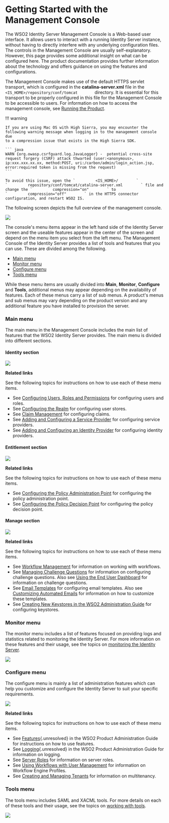 # Getting Started with the Management Console

The WSO2 Identity Server Management Console is a Web-based user
interface. It allows users to interact with a running Identity Server
instance, without having to directly interfere with any underlying
configuration files. The controls in the Management Console are usually
self-explanatory. However, this page provides some additional insight on
what can be configured here. The product documentation provides further
information about the technology and offers guidance on using the
features and configurations.

The Management Console makes use of the default HTTPS servlet transport,
which is configured in the **catalina-server.xml** file in the
`         <IS_HOME>/repository/conf/tomcat        ` directory. It is
essential for this transport to be properly configured in this file for
the Management Console to be accessible to users. For information on how
to access the management console, see [Running the
Product](../../setup/running-the-product).

!!! warning
    
    If you are using Mac OS with High Sierra, you may encounter the
    following warning message when logging in to the management console due
    to a compression issue that exists in the High Sierra SDK.
    
    ``` java
    WARN {org.owasp.csrfguard.log.JavaLogger} -  potential cross-site request forgery (CSRF) attack thwarted (user:<anonymous>, ip:xxx.xxx.xx.xx, method:POST, uri:/carbon/admin/login_action.jsp, error:required token is missing from the request)
    ```
    
    To avoid this issue, open the `         <IS_HOME>/        `
    `         repository/conf/tomcat/catalina-server.xml        ` file and
    change the `         compression="on"        ` to
    `         compression="off"        ` in the HTTPS connector
    configuration, and restart WSO2 IS.
    

The following screen depicts the full overview of the management
console.

![](attachments/103328985/103328992.png) 

The console's menu items appear in the left hand side of the Identity
Server screen and the useable features appear in the center of the
screen and depend on the menu item you select from the left menu. The
Management Console of the Identity Server provides a list of tools and
features that you can use. These are divided among the following.

-   [Main menu](#GettingStartedwiththeManagementConsole-Mainmenu)
-   [Monitor menu](#GettingStartedwiththeManagementConsole-Monitormenu)
-   [Configure
    menu](#GettingStartedwiththeManagementConsole-Configuremenu)
-   [Tools menu](#GettingStartedwiththeManagementConsole-Toolsmenu)

While these menu items are usually divided into **Main**, **Monitor**,
**Configure** and **Tools**, additional menus may appear depending on
the availability of features. Each of these menus carry a list of sub
menus. A product's menus and sub menus may vary depending on the product
version and any additional feature you have installed to provision the
server.

### Main menu

The main menu in the Management Console includes the main list of
features that the WSO2 Identity Server provides. The main menu is
divided into different sections.

#### Identity section

![](attachments/103328985/103328990.png)

**Related links**

See the following topics for instructions on how to use each of these
menu items.

-   See [Configuring Users, Roles and
    Permissions](_Configuring_Users_Roles_and_Permissions_) for
    configuring users and roles.
-   See [Configuring the Realm](_Configuring_the_Realm_) for configuring
    user stores.
-   See [Claim Management](_Claim_Management_) for configuring claims.
-   See [Adding and Configuring a Service
    Provider](_Adding_and_Configuring_a_Service_Provider_) for
    configuring service providers.
-   See [Adding and Configuring an Identity
    Provider](_Adding_and_Configuring_an_Identity_Provider_) for
    configuring identity providers.

#### Entitlement section

![](attachments/103328985/103328991.png)

**Related links**

See the following topics for instructions on how to use each of these
menu items.

-   See [Configuring the Policy Administration
    Point](../../tutorials/configuring-the-policy-administration-point) for
    configuring the policy administration point.
-   See [Configuring the Policy Decision
    Point](_Configuring_the_Policy_Decision_Point_) for configuring the
    policy decision point.

#### Manage section

![](attachments/103328985/103328986.png)

**Related links**

See the following topics for instructions on how to use each of these
menu items.

-   See [Workflow Management](_Workflow_Management_) for information on
    working with workflows.
-   See [Managing Challenge Questions](_Managing_Challenge_Questions_)
    for information on configuring challenge questions. Also see [Using
    the End User Dashboard](_Using_the_End_User_Dashboard_) for
    information on challenge questions.
-   See [Email Templates](_Email_Templates_) for configuring email
    templates. Also see [Customizing Automated
    Emails](https://docs.wso2.com/display/IS530/Customizing+Automated+Emails)
    for information on how to customize these templates.
-   See [Creating New Keystores in the WSO2 Administration
    Guide](https://docs.wso2.com/display/ADMIN44x/Creating+New+Keystores)
    for configuring keystores.

### Monitor menu

The monitor menu includes a list of features focused on providing logs
and statistics related to monitoring the Identity Server. For more
information on these features and their usage, see the topics on
[monitoring the Identity Server](_Monitoring_the_Identity_Server_).

![](attachments/103328985/103328987.png)

### Configure menu

The configure menu is mainly a list of administration features which can
help you customize and configure the Identity Server to suit your
specific requirements.

![](attachments/103328985/103328988.png)

**Related links**

See the following topics for instructions on how to use each of these
menu items.

-   See [Features](#){.unresolved} in the WSO2 Product Administration
    Guide for instructions on how to use features.
-   See [Logging](#){.unresolved} in the WSO2 Product Administration
    Guide for information on logging.
-   See [Server Roles](_Server_Roles_) for information on server roles.
-   See [Using Workflows with User
    Management](_Using_Workflows_with_User_Management_) for information
    on Workflow Engine Profiles.
-   See [Creating and Managing Tenants](_Creating_and_Managing_Tenants_)
    for information on multitenancy.

### Tools menu

The tools menu includes SAML and XACML tools. For more details on each
of these tools and their usage, see the topics on [working with
tools](_Using_Tools_).

![](attachments/103328985/103328989.png)
